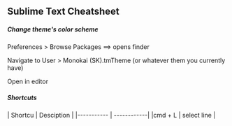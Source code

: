 <h2>Sublime Text Cheatsheet</h2>

<h5>Change theme's color scheme</h5>
Preferences > Browse Packages ==> opens finder

Navigate to User > Monokai (SK).tmTheme (or whatever them you currently have)

Open in editor

<h5>Shortcuts</h5>
| Shortcu    | Desciption  | 
|----------- | ------------|
|cmd + L     | select line |